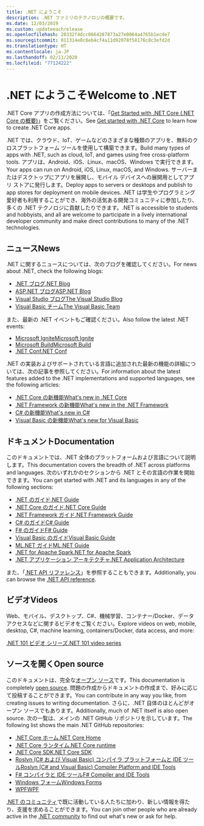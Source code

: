 ```yaml
---
title: .NET にようこそ
description: .NET ファミリのテクノロジの概要です。
ms.date: 12/03/2019
ms.custom: updateeachrelease
ms.openlocfilehash: 20332f4dcc0664287873a27e0064a4765b1ecde7
ms.sourcegitcommit: 011314e0c8eb4cf4a11d92078f58176c8c3efd2d
ms.translationtype: HT
ms.contentlocale: ja-JP
ms.lasthandoff: 02/11/2020
ms.locfileid: "77124222"
---
```

# <a name="welcome-to-net"></a><span data-ttu-id="7b74e-103">.NET にようこそ</span><span class="sxs-lookup"><span data-stu-id="7b74e-103">Welcome to .NET</span></span>

<span data-ttu-id="7b74e-104">.NET Core アプリの作成方法については、「[Get Started with .NET Core (.NET Core の概要)](core/get-started.md)」をご覧ください。</span><span class="sxs-lookup"><span data-stu-id="7b74e-104">See [Get started with .NET Core](core/get-started.md) to learn how to create .NET Core apps.</span></span>

<span data-ttu-id="7b74e-105">.NET では、クラウド、IoT、ゲームなどのさまざまな種類のアプリを、無料のクロスプラットフォーム ツールを使用して構築できます。</span><span class="sxs-lookup"><span data-stu-id="7b74e-105">Build many types of apps with .NET, such as cloud, IoT, and games using free cross-platform tools.</span></span> <span data-ttu-id="7b74e-106">アプリは、Android、iOS、Linux、macOS、Windows で実行できます。</span><span class="sxs-lookup"><span data-stu-id="7b74e-106">Your apps can run on Android, iOS, Linux, macOS, and Windows.</span></span> <span data-ttu-id="7b74e-107">サーバーまたはデスクトップにアプリを展開し、モバイル デバイスへの展開用としてアプリ ストアに発行します。</span><span class="sxs-lookup"><span data-stu-id="7b74e-107">Deploy apps to servers or desktops and publish to app stores for deployment on mobile devices.</span></span> <span data-ttu-id="7b74e-108">.NET は学生やプログラミング愛好者も利用することができ、海外の活気ある開発コミュニティに参加したり、多くの .NET テクノロジに貢献したりできます。</span><span class="sxs-lookup"><span data-stu-id="7b74e-108">.NET is accessible to students and hobbyists, and all are welcome to participate in a lively international developer community and make direct contributions to many of the .NET technologies.</span></span>

## <a name="news"></a><span data-ttu-id="7b74e-109">ニュース</span><span class="sxs-lookup"><span data-stu-id="7b74e-109">News</span></span>

<span data-ttu-id="7b74e-110">.NET に関するニュースについては、次のブログを確認してください。</span><span class="sxs-lookup"><span data-stu-id="7b74e-110">For news about .NET, check the following blogs:</span></span>

- [<span data-ttu-id="7b74e-111">.NET ブログ</span><span class="sxs-lookup"><span data-stu-id="7b74e-111">.NET Blog</span></span>](https://devblogs.microsoft.com/dotnet/)
- [<span data-ttu-id="7b74e-112">ASP.NET ブログ</span><span class="sxs-lookup"><span data-stu-id="7b74e-112">ASP.NET Blog</span></span>](https://devblogs.microsoft.com/aspnet/)
- [<span data-ttu-id="7b74e-113">Visual Studio ブログ</span><span class="sxs-lookup"><span data-stu-id="7b74e-113">The Visual Studio Blog</span></span>](https://devblogs.microsoft.com/visualstudio/)
- [<span data-ttu-id="7b74e-114">Visual Basic チーム</span><span class="sxs-lookup"><span data-stu-id="7b74e-114">The Visual Basic Team</span></span>](https://devblogs.microsoft.com/vbteam/)

<span data-ttu-id="7b74e-115">また、最新の .NET イベントもご確認ください。</span><span class="sxs-lookup"><span data-stu-id="7b74e-115">Also follow the latest .NET events:</span></span>

- [<span data-ttu-id="7b74e-116">Microsoft Ignite</span><span class="sxs-lookup"><span data-stu-id="7b74e-116">Microsoft Ignite</span></span>](https://www.microsoft.com/ignite)
- [<span data-ttu-id="7b74e-117">Microsoft Build</span><span class="sxs-lookup"><span data-stu-id="7b74e-117">Microsoft Build</span></span>](https://www.microsoft.com/build)
- [<span data-ttu-id="7b74e-118">.NET Conf</span><span class="sxs-lookup"><span data-stu-id="7b74e-118">.NET Conf</span></span>](https://www.dotnetconf.net/)

<span data-ttu-id="7b74e-119">.NET の実装およびサポートされている言語に追加された最新の機能の詳細については、次の記事を参照してください。</span><span class="sxs-lookup"><span data-stu-id="7b74e-119">For information about the latest features added to the .NET implementations and supported languages, see the following articles:</span></span>

- [<span data-ttu-id="7b74e-120">.NET Core の新機能</span><span class="sxs-lookup"><span data-stu-id="7b74e-120">What's new in .NET Core</span></span>](core/whats-new/index.md)
- [<span data-ttu-id="7b74e-121">.NET Framework の新機能</span><span class="sxs-lookup"><span data-stu-id="7b74e-121">What's new in the .NET Framework</span></span>](framework/whats-new/index.md)
- [<span data-ttu-id="7b74e-122">C# の新機能</span><span class="sxs-lookup"><span data-stu-id="7b74e-122">What's new in C#</span></span>](csharp/whats-new/index.md)
- [<span data-ttu-id="7b74e-123">Visual Basic の新機能</span><span class="sxs-lookup"><span data-stu-id="7b74e-123">What's new for Visual Basic</span></span>](visual-basic/getting-started/whats-new.md)

## <a name="documentation"></a><span data-ttu-id="7b74e-124">ドキュメント</span><span class="sxs-lookup"><span data-stu-id="7b74e-124">Documentation</span></span>

<span data-ttu-id="7b74e-125">このドキュメントでは、.NET 全体のプラットフォームおよび言語について説明します。</span><span class="sxs-lookup"><span data-stu-id="7b74e-125">This documentation covers the breadth of .NET across platforms and languages.</span></span> <span data-ttu-id="7b74e-126">次のいずれかのセクションから .NET とその言語の作業を開始できます。</span><span class="sxs-lookup"><span data-stu-id="7b74e-126">You can get started with .NET and its languages in any of the following sections:</span></span>

- [<span data-ttu-id="7b74e-127">.NET のガイド</span><span class="sxs-lookup"><span data-stu-id="7b74e-127">.NET Guide</span></span>](standard/index.md)
- [<span data-ttu-id="7b74e-128">.NET Core のガイド</span><span class="sxs-lookup"><span data-stu-id="7b74e-128">.NET Core Guide</span></span>](core/index.md)
- [<span data-ttu-id="7b74e-129">.NET Framework ガイド</span><span class="sxs-lookup"><span data-stu-id="7b74e-129">.NET Framework Guide</span></span>](framework/index.md)
- [<span data-ttu-id="7b74e-130">C# のガイド</span><span class="sxs-lookup"><span data-stu-id="7b74e-130">C# Guide</span></span>](csharp/index.yml)
- [<span data-ttu-id="7b74e-131">F# のガイド</span><span class="sxs-lookup"><span data-stu-id="7b74e-131">F# Guide</span></span>](fsharp/index.yml)
- [<span data-ttu-id="7b74e-132">Visual Basic のガイド</span><span class="sxs-lookup"><span data-stu-id="7b74e-132">Visual Basic Guide</span></span>](visual-basic/index.yml)
- [<span data-ttu-id="7b74e-133">ML.NET ガイド</span><span class="sxs-lookup"><span data-stu-id="7b74e-133">ML.NET Guide</span></span>](machine-learning/index.yml)
- [<span data-ttu-id="7b74e-134">.NET for Apache Spark</span><span class="sxs-lookup"><span data-stu-id="7b74e-134">.NET for Apache Spark</span></span>](spark/index.yml)
- [<span data-ttu-id="7b74e-135">.NET アプリケーション アーキテクチャ</span><span class="sxs-lookup"><span data-stu-id="7b74e-135">.NET Application Architecture</span></span>](architecture/index.yml)

<span data-ttu-id="7b74e-136">また、「[.NET API リファレンス](/dotnet/api)」を参照することもできます。</span><span class="sxs-lookup"><span data-stu-id="7b74e-136">Additionally, you can browse the [.NET API reference](/dotnet/api).</span></span>

## <a name="videos"></a><span data-ttu-id="7b74e-137">ビデオ</span><span class="sxs-lookup"><span data-stu-id="7b74e-137">Videos</span></span>

<span data-ttu-id="7b74e-138">Web、モバイル、デスクトップ、C#、機械学習、コンテナー/Docker、データ アクセスなどに関するビデオをご覧ください。</span><span class="sxs-lookup"><span data-stu-id="7b74e-138">Explore videos on web, mobile, desktop, C#, machine learning, containers/Docker, data access, and more:</span></span>

[<span data-ttu-id="7b74e-139">.NET 101 ビデオ シリーズ</span><span class="sxs-lookup"><span data-stu-id="7b74e-139">.NET 101 video series</span></span>](https://dotnet.microsoft.com/learn/videos)

## <a name="open-source"></a><span data-ttu-id="7b74e-140">ソースを開く</span><span class="sxs-lookup"><span data-stu-id="7b74e-140">Open source</span></span>

<span data-ttu-id="7b74e-141">このドキュメントは、完全な[オープン ソース](https://github.com/dotnet/docs)です。</span><span class="sxs-lookup"><span data-stu-id="7b74e-141">This documentation is completely [open source](https://github.com/dotnet/docs).</span></span> <span data-ttu-id="7b74e-142">問題の作成からドキュメントの作成まで、好みに応じて投稿することができます。</span><span class="sxs-lookup"><span data-stu-id="7b74e-142">You can contribute in any way you like, from creating issues to writing documentation.</span></span> <span data-ttu-id="7b74e-143">さらに、.NET 自体のほとんどがオープン ソースでもあります。</span><span class="sxs-lookup"><span data-stu-id="7b74e-143">Additionally, much of .NET itself is also open source.</span></span> <span data-ttu-id="7b74e-144">次の一覧は、メインの .NET GitHub リポジトリを示しています。</span><span class="sxs-lookup"><span data-stu-id="7b74e-144">The following list shows the main .NET GitHub repositories:</span></span>

- [<span data-ttu-id="7b74e-145">.NET Core ホーム</span><span class="sxs-lookup"><span data-stu-id="7b74e-145">.NET Core Home</span></span>](https://github.com/dotnet/core)
- [<span data-ttu-id="7b74e-146">.NET Core ランタイム</span><span class="sxs-lookup"><span data-stu-id="7b74e-146">.NET Core runtime</span></span>](https://github.com/dotnet/runtime)
- [<span data-ttu-id="7b74e-147">.NET Core SDK</span><span class="sxs-lookup"><span data-stu-id="7b74e-147">.NET Core SDK</span></span>](https://github.com/dotnet/sdk)
- [<span data-ttu-id="7b74e-148">Roslyn (C# および Visual Basic) コンパイラ プラットフォームと IDE ツール</span><span class="sxs-lookup"><span data-stu-id="7b74e-148">Roslyn (C# and Visual Basic) Compiler Platform and IDE Tools</span></span>](https://github.com/dotnet/roslyn)
- [<span data-ttu-id="7b74e-149">F# コンパイラと IDE ツール</span><span class="sxs-lookup"><span data-stu-id="7b74e-149">F# Compiler and IDE Tools</span></span>](https://github.com/dotnet/fsharp)
- [<span data-ttu-id="7b74e-150">Windows フォーム</span><span class="sxs-lookup"><span data-stu-id="7b74e-150">Windows Forms</span></span>](https://github.com/dotnet/winforms)
- [<span data-ttu-id="7b74e-151">WPF</span><span class="sxs-lookup"><span data-stu-id="7b74e-151">WPF</span></span>](https://github.com/dotnet/wpf)

<span data-ttu-id="7b74e-152">[.NET のコミュニティ](https://dotnet.microsoft.com/platform/community)で既に活動している人たちに加わり、新しい情報を得たり、支援を求めることができます。</span><span class="sxs-lookup"><span data-stu-id="7b74e-152">You can join other people who are already active in the [.NET community](https://dotnet.microsoft.com/platform/community) to find out what's new or ask for help.</span></span>
